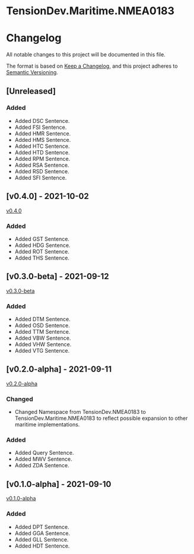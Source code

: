 # TensionDev.Maritime.NMEA0183

# Changelog
All notable changes to this project will be documented in this file.

The format is based on [Keep a Changelog](https://keepachangelog.com/en/1.0.0/),
and this project adheres to [Semantic Versioning](https://semver.org/spec/v2.0.0.html).

## [Unreleased]

### Added
- Added DSC Sentence.
- Added FSI Sentence.
- Added HMR Sentence.
- Added HMS Sentence.
- Added HTC Sentence.
- Added HTD Sentence.
- Added RPM Sentence.
- Added RSA Sentence.
- Added RSD Sentence.
- Added SFI Sentence.

## [v0.4.0] - 2021-10-02
[v0.4.0](https://github.com/TensionDev/NMEA0183/releases/tag/v0.4.0)

### Added
- Added GST Sentence.
- Added HDG Sentence.
- Added ROT Sentence.
- Added THS Sentence.

## [v0.3.0-beta] - 2021-09-12
[v0.3.0-beta](https://github.com/TensionDev/NMEA0183/releases/tag/v0.3.0-beta)

### Added
- Added DTM Sentence.
- Added OSD Sentence.
- Added TTM Sentence.
- Added VBW Sentence.
- Added VHW Sentence.
- Added VTG Sentence.


## [v0.2.0-alpha] - 2021-09-11
[v0.2.0-alpha](https://github.com/TensionDev/NMEA0183/releases/tag/v0.2.0-alpha)

### Changed
- Changed Namespace from TensionDev.NMEA0183 to TensionDev.Maritime.NMEA0183 to reflect possible expansion to other maritime implementations.

### Added
- Added Query Sentence.
- Added MWV Sentence.
- Added ZDA Sentence.


## [v0.1.0-alpha] - 2021-09-10
[v0.1.0-alpha](https://github.com/TensionDev/NMEA0183/releases/tag/v0.1.0-alpha)

### Added
- Added DPT Sentence.
- Added GGA Sentence.
- Added GLL Sentence.
- Added HDT Sentence.